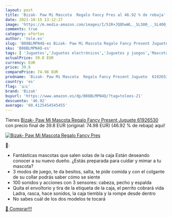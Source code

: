 ```yaml
---
layout: post
title: 'Bizak- Paw Mi Mascota  Regalo Fancy Pres al 46.92 % de rebaja'
date: 2021-10-15 13:12:27
image: 'https://m.media-amazon.com/images/I/51R+JQQhwWL._SL500_._SL400_.jpg'
comments: true
category: ofertas
author: 'tole.es'
slug: 'B08BLMPN4Q-es Bizak- Paw Mi Mascota Regalo Fancy Present Juguete 61926530'
sku: 'B08BLMPN4Q-es'
tags: [ 'Juguetes','Juguetes electrónicos','Juguetes y juegos','Mascotas electrónicas','bizak','bizak-', ]
actualPrice: 39.8 EUR
currency: EUR
price: 39.8
comparePrice: 74.98 EUR
prodname: 'Bizak- Paw Mi Mascota  Regalo Fancy Present Juguete  61926530 '
country: 'es'
flag: '🇪🇸'
brand: 'Bizak'
buyurl: 'https://www.amazon.es/dp/B08BLMPN4Q/?tag=tolees-21'
descuento: '46.92'
average: '60.4125454545455'
---
```


Tienes [Bizak- Paw Mi Mascota  Regalo Fancy Present Juguete  61926530 ](https://www.amazon.es/dp/B08BLMPN4Q/?tag=tolees-21) con precio final de  39.8 EUR (original: 74.98 EUR) (46.92 %  de rebaja) aqui!

[![Bizak- Paw Mi Mascota  Regalo Fancy Pres](https://m.media-amazon.com/images/I/51R+JQQhwWL._SL500_._SL400_.jpg)](https://www.amazon.es/dp/B08BLMPN4Q/?tag=tolees-21)

🔎:

- Fantásticas mascotas que salen solas de la caja Están deseando conocer a su nuevo dueño. ¿Estás preparada para cuidar y mimar a tu mascota?
- 3 modos de juego, te da besitos, salta, te pide comida y con el colgante de su collar podrás saber cómo se siente
- 100 sonidos y acciones con 3 sensores: cabeza, pecho y espalda
- Quita el envoltorio y tira de la etiqueta de la caja, el perrito cobrará vida Ladra, rasca, hace sonidos, la caja tiembla y la rompe desde dentro
- No sabes cuál de los dos modelos te tocará

[🛒 Comprar!!!](https://www.amazon.es/dp/B08BLMPN4Q/?tag=tolees-21)
